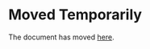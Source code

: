 Moved Temporarily
=================

The document has moved
[here](http://uneheuredepeine.blogspot.com/2012/06/le-sexisme-explique-ceux-qui-ny-croient.html).
